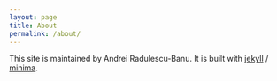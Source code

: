 ```yaml
---
layout: page
title: About
permalink: /about/
---
```


This site is maintained by Andrei Radulescu-Banu. It is built with [jekyll](https://github.com/jekyll/jekyll) / [minima](https://github.com/jekyll/minima). 
